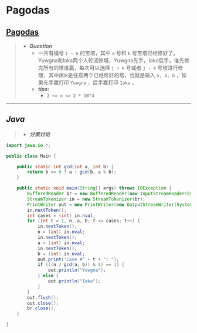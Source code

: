 # Pagodas

## [Pagodas](https://acm.hdu.edu.cn/showproblem.php?pid=5512)

> - ***Question***
>   - 一共有编号 `1 ~ n` 的宝塔，其中 `a` 号和 `b` 号宝塔已经修好了，Yuwgna和Iaka两个人轮流修塔，Yuwgna先手，Iaka后手，谁先修完所有的塔谁赢，每次可以选择 `j + k` 号或者 `j - k` 号塔进行修理，其中j和k是任意两个已经修好的塔，也就是输入 `n, a, b` ，如果先手赢打印 `Yuwgna` ，后手赢打印 `Iaka` 。
>   - ***tips:***
>     - `2 <= n <= 2 * 10^4`

---

## *Java*

> - ***分类讨论***

```java
import java.io.*;

public class Main {

    public static int gcd(int a, int b) {
        return b == 0 ? a : gcd(b, a % b);
    }

    public static void main(String[] args) throws IOException {
        BufferedReader br = new BufferedReader(new InputStreamReader(System.in));
        StreamTokenizer in = new StreamTokenizer(br);
        PrintWriter out = new PrintWriter(new OutputStreamWriter(System.out));
        in.nextToken();
        int cases = (int) in.nval;
        for (int t = 1, n, a, b; t <= cases; t++) {
            in.nextToken();
            n = (int) in.nval;
            in.nextToken();
            a = (int) in.nval;
            in.nextToken();
            b = (int) in.nval;
            out.print("Case #" + t + ": ");
            if (((n / gcd(a, b)) & 1) == 1) {
                out.println("Yuwgna");
            } else {
                out.println("Iaka");
            }
        }
        out.flush();
        out.close();
        br.close();
    }

}
```

